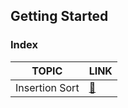 ## Getting Started ##
### Index ###
|TOPIC|LINK|
|---|---|
|Insertion Sort|[🔗](https://github.com/Sahil1728/CLRS/blob/main/Chapter%2002/insertionSort.cpp)|

